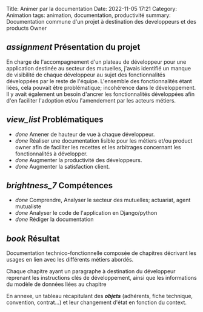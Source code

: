 Title: Animer par la documentation
Date: 2022-11-05 17:21
Category: Animation
tags: animation, documentation, productivité
summary: Documentation commune d'un projet à destination des developpeurs et des products Owner

## <i class="medium material-icons">assignment</i> Présentation du projet

En charge de l'accompagnement d'un plateau de développeur pour une application destinée au secteur des mutuelles, 
j'avais identifié un manque de visibilité de chaque développeur au sujet des fonctionnalités développées 
par le reste de l'équipe. L'ensemble des fonctionnalités étant liées, cela pouvait être problématique; incohérence 
dans le développement. 
Il y avait également un besoin d'ancrer les fonctionnalités développées afin d'en faciliter l'adoption et/ou l'amendement
par les acteurs métiers. 

## <i class="medium material-icons">view_list</i> Problématiques

 - <i class="tiny material-icons">done</i> Amener de hauteur de vue à chaque développeur.
 - <i class="tiny material-icons">done</i> Réaliser une documentation lisible pour les métiers et/ou product owner 
afin de faciliter les recettes et les arbitrages concernant les fonctionnalités à développer.
 - <i class="tiny material-icons">done</i> Augmenter la productivité des développeurs.
 - <i class="tiny material-icons">done</i> Augmenter la satisfaction client.

## <i class="medium material-icons">brightness_7</i> Compétences 

- <i class="tiny material-icons">done</i> Comprendre, Analyser le secteur des mutuelles; actuariat, agent mutualiste
- <i class="tiny material-icons">done</i> Analyser le code de l'application en Django/python
- <i class="tiny material-icons">done</i> Rédiger la documentation

## <i class="medium material-icons">book</i> Résultat

Documentation technico-fonctionnelle composée de chapitres décrivant les usages en lien avec les différents métiers abordés.

Chaque chapitre ayant un paragraphe à destination du développeur reprenant les instructions clés de développement, 
ainsi que les informations du modèle de données liées au chapitre

En annexe, un tableau récapitulant des ***objets*** (adhérents, fiche technique, convention, contrat...) et leur changement d'état 
en fonction du context. 


